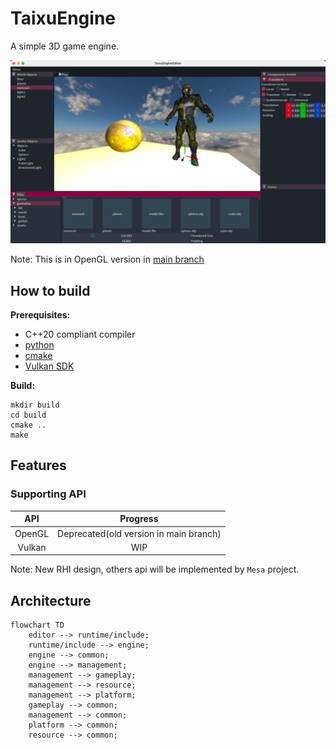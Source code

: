 # TaixuEngine

A simple 3D game engine.

![Cover](.github/images/cover.png)

Note: This is in OpenGL version in [main branch](https://github.com/xmmmmmovo/TaixuEngine/tree/main)

## How to build

**Prerequisites:**

- C++20 compliant compiler
- [python](https://www.python.org/)
- [cmake](https://cmake.org/)
- [Vulkan SDK](https://vulkan.lunarg.com/sdk/home)

**Build:**

```shell
mkdir build
cd build
cmake ..
make
```

## Features

### Supporting API

|  API  |                Progress                |
| :----: | :------------------------------------: |
| OpenGL | Deprecated(old version in main branch) |
| Vulkan |                  WIP                  |

Note: New RHI design, others api will be implemented by `Mesa` project.

## Architecture

```mermaid
flowchart TD
    editor --> runtime/include;
    runtime/include --> engine;
    engine --> common;
    engine --> management;
    management --> gameplay;
    management --> resource;
    management --> platform;
    gameplay --> common;
    management --> common;
    platform --> common;
    resource --> common;
```
